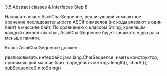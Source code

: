 3.5 Abstract classes & Interfaces
  Step 8

Напишите класс AsciiCharSequence, реализующий компактное хранение последовательности ASCII-символов (их коды влезают в один байт) в массиве байт. По сравнению с классом String, хранящим каждый символ как char, AsciiCharSequence будет занимать в два раза меньше памяти.

Класс AsciiCharSequence должен:

реализовывать интерфейс java.lang.CharSequence;
иметь конструктор, принимающий массив байт;
определять методы length(), charAt(), subSequence() и toString()
